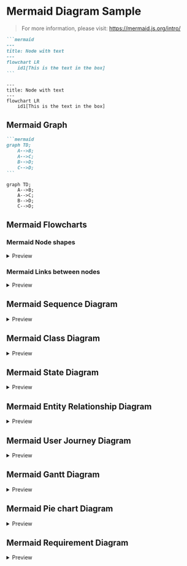 # Mermaid Diagram Sample

> For more information, please visit: <https://mermaid.js.org/intro/>

~~~markdown
```mermaid
---
title: Node with text
---
flowchart LR
    id1[This is the text in the box]
```
~~~

```mermaid
---
title: Node with text
---
flowchart LR
    id1[This is the text in the box]
```

## Mermaid Graph

~~~markdown
```mermaid
graph TD;
    A-->B;
    A-->C;
    B-->D;
    C-->D;
```
~~~

```mermaid
graph TD;
    A-->B;
    A-->C;
    B-->D;
    C-->D;
```

## Mermaid Flowcharts

### Mermaid Node shapes

<details>
<summary>Preview</summary>

~~~markdown
```mermaid
flowchart LR
    id1(This is the text in the box)
```
~~~

```mermaid
flowchart LR
    id1(This is the text in the box)
```

~~~markdown
```mermaid
flowchart LR
    id1([This is the text in the box])
```
~~~

```mermaid
flowchart LR
    id1([This is the text in the box])
```

~~~markdown
```mermaid
flowchart LR
    id1[[This is the text in the box]]
```
~~~

```mermaid
flowchart LR
    id1[[This is the text in the box]]
```

~~~markdown
```mermaid
flowchart LR
    id1[(Database)]
```
~~~

```mermaid
flowchart LR
    id1[(Database)]
```

~~~markdown
```mermaid
flowchart LR
    id1((This is the text in the circle))
```
~~~

```mermaid
flowchart LR
    id1((This is the text in the circle))
```

~~~markdown
```mermaid
flowchart LR
    id1>This is the text in the box]
```
~~~

```mermaid
flowchart LR
    id1>This is the text in the box]
```

~~~markdown
```mermaid
flowchart LR
    id1{This is the text in the box}
```
~~~

```mermaid
flowchart LR
    id1{This is the text in the box}
```

~~~markdown
```mermaid
flowchart LR
    id1{{This is the text in the box}}
```
~~~

```mermaid
flowchart LR
    id1{{This is the text in the box}}
```

~~~markdown
```mermaid
flowchart TD
    id1[/This is the text in the box/]

```
~~~

```mermaid
flowchart TD
    id1[/This is the text in the box/]
```

~~~markdown
```mermaid
flowchart TD
    id1[\This is the text in the box\]
```
~~~

```mermaid
flowchart TD
    id1[\This is the text in the box\]
```

~~~markdown
```mermaid
flowchart TD
    A[/Christmas\]
```
~~~

```mermaid
flowchart TD
    A[/Christmas\]
```

~~~markdown
```mermaid
flowchart TD
    B[\Go shopping/]
```
~~~

```mermaid
flowchart TD
    B[\Go shopping/]
```

~~~markdown
```mermaid
flowchart TD
    id1(((This is the text in the circle)))
```
~~~

```mermaid
flowchart TD
    id1(((This is the text in the circle)))
```

</details>

### Mermaid Links between nodes

<details>
<summary>Preview</summary>

~~~markdown
```mermaid
flowchart LR
    A-->B
```
~~~

```mermaid
flowchart LR
    A-->B
```

~~~markdown
```mermaid
flowchart LR
    A --- B
```
~~~

```mermaid
flowchart LR
    A --- B
```

~~~markdown
```mermaid
flowchart LR
A-- This is the text! ---B
```
~~~

```mermaid
flowchart LR
A-- This is the text! ---B
```

~~~markdown
```mermaid
flowchart LR
    A---|This is the text|B
```
~~~

```mermaid
flowchart LR
    A---|This is the text|B
```

~~~markdown
```mermaid
flowchart LR
    A-->|text|B
```
~~~

```mermaid
flowchart LR
    A-->|text|B
```

~~~markdown
```mermaid
flowchart LR
    A-- text -->B
```
~~~

```mermaid
flowchart LR
    A-- text -->B
```

~~~markdown
```mermaid
flowchart LR
   A-.->B;
```
~~~

```mermaid
flowchart LR
   A-.->B;
```

~~~markdown
```mermaid
flowchart LR
   A-. text .-> B
```
~~~

```mermaid
flowchart LR
   A-. text .-> B
```

~~~markdown
```mermaid
flowchart LR
   A ==> B
```
~~~

```mermaid
flowchart LR
   A ==> B
```

~~~markdown
```mermaid
flowchart LR
   A == text ==> B
```
~~~

```mermaid
flowchart LR
   A == text ==> B
```

~~~markdown
```mermaid
flowchart LR
   A -- text --> B -- text2 --> C
```
~~~

```mermaid
flowchart LR
   A -- text --> B -- text2 --> C
```

~~~markdown
```mermaid
flowchart LR
   a --> b & c--> d
```
~~~

```mermaid
flowchart LR
   a --> b & c--> d
```

~~~markdown
```mermaid
flowchart TB
    A & B--> C & D
```
~~~

```mermaid
flowchart TB
    A & B--> C & D
```

~~~markdown
```mermaid
flowchart TB
    A --> C
    A --> D
    B --> C
    B --> D
```
~~~

```mermaid
flowchart TB
    A --> C
    A --> D
    B --> C
    B --> D
```

~~~markdown
```mermaid
flowchart LR
    A --o B
    B --x C
```
~~~

```mermaid
flowchart LR
    A --o B
    B --x C
```

~~~markdown
```mermaid
flowchart LR
    A o--o B
    B <--> C
    C x--x D
```
~~~

```mermaid
flowchart LR
    A o--o B
    B <--> C
    C x--x D
```

~~~markdown
```mermaid
flowchart TD
    A[Start] --> B{Is it?}
    B -->|Yes| C[OK]
    C --> D[Rethink]
    D --> B
    B ---->|No| E[End]
```
~~~

```mermaid
flowchart TD
    A[Start] --> B{Is it?}
    B -->|Yes| C[OK]
    C --> D[Rethink]
    D --> B
    B ---->|No| E[End]
```

~~~markdown
```mermaid
flowchart TD
    A[Start] --> B{Is it?}
    B -- Yes --> C[OK]
    C --> D[Rethink]
    D --> B
    B -- No ----> E[End]
```
~~~

```mermaid
flowchart TD
    A[Start] --> B{Is it?}
    B -- Yes --> C[OK]
    C --> D[Rethink]
    D --> B
    B -- No ----> E[End]
```

</details>

## Mermaid Sequence Diagram

<details>
<summary>Preview</summary>

~~~markdown
```mermaid
sequenceDiagram
    Alice->>John: Hello John, how are you?
    John-->>Alice: Great!
    Alice-)John: See you later!
```
~~~

```mermaid
sequenceDiagram
    Alice->>John: Hello John, how are you?
    John-->>Alice: Great!
    Alice-)John: See you later!
```

</details>

## Mermaid Class Diagram

<details>
<summary>Preview</summary>

~~~markdown
```mermaid
---
title: Animal example
---
classDiagram
    note "From Duck till Zebra"
    Animal <|-- Duck
    note for Duck "can fly\ncan swim\ncan dive\ncan help in debugging"
    Animal <|-- Fish
    Animal <|-- Zebra
    Animal : +int age
    Animal : +String gender
    Animal: +isMammal()
    Animal: +mate()
    class Duck{
        +String beakColor
        +swim()
        +quack()
    }
    class Fish{
        -int sizeInFeet
        -canEat()
    }
    class Zebra{
        +bool is_wild
        +run()
    }
```
~~~

```mermaid
---
title: Animal example
---
classDiagram
    note "From Duck till Zebra"
    Animal <|-- Duck
    note for Duck "can fly\ncan swim\ncan dive\ncan help in debugging"
    Animal <|-- Fish
    Animal <|-- Zebra
    Animal : +int age
    Animal : +String gender
    Animal: +isMammal()
    Animal: +mate()
    class Duck{
        +String beakColor
        +swim()
        +quack()
    }
    class Fish{
        -int sizeInFeet
        -canEat()
    }
    class Zebra{
        +bool is_wild
        +run()
    }
```

</details>

## Mermaid State Diagram

<details>
<summary>Preview</summary>

~~~markdown
```mermaid
   stateDiagram-v2
    state fork_state <<fork>>
      [*] --> fork_state
      fork_state --> State2
      fork_state --> State3

      state join_state <<join>>
      State2 --> join_state
      State3 --> join_state
      join_state --> State4
      State4 --> [*]
```
~~~

```mermaid
   stateDiagram-v2
    state fork_state <<fork>>
      [*] --> fork_state
      fork_state --> State2
      fork_state --> State3

      state join_state <<join>>
      State2 --> join_state
      State3 --> join_state
      join_state --> State4
      State4 --> [*]
```

</details>

## Mermaid Entity Relationship Diagram

<details>
<summary>Preview</summary>

~~~markdown
```mermaid
erDiagram
    CAR ||--o{ NAMED-DRIVER : allows
    CAR {
        string registrationNumber
        string make
        string model
    }
    PERSON ||--o{ NAMED-DRIVER : is
    PERSON {
        string firstName
        string lastName
        int age
    }
```
~~~

```mermaid
erDiagram
    CAR ||--o{ NAMED-DRIVER : allows
    CAR {
        string registrationNumber
        string make
        string model
    }
    PERSON ||--o{ NAMED-DRIVER : is
    PERSON {
        string firstName
        string lastName
        int age
    }
```

</details>

## Mermaid User Journey Diagram

<details>
<summary>Preview</summary>

~~~markdown
```mermaid
journey
    title My working day
    section Go to work
      Make tea: 5: Me
      Go upstairs: 3: Me
      Do work: 1: Me, Cat
    section Go home
      Go downstairs: 5: Me
      Sit down: 5: Me
```
~~~

```mermaid
journey
    title My working day
    section Go to work
      Make tea: 5: Me
      Go upstairs: 3: Me
      Do work: 1: Me, Cat
    section Go home
      Go downstairs: 5: Me
      Sit down: 5: Me
```

</details>

## Mermaid Gantt Diagram

<details>
<summary>Preview</summary>

~~~markdown
```mermaid
gantt
    dateFormat  YYYY-MM-DD
    title       Adding GANTT diagram functionality to mermaid
    excludes    weekends
    %% (`excludes` accepts specific dates in YYYY-MM-DD format, days of the week ("sunday") or "weekends", but not the word "weekdays".)

    section A section
    Completed task            :done,    des1, 2014-01-06,2014-01-08
    Active task               :active,  des2, 2014-01-09, 3d
    Future task               :         des3, after des2, 5d
    Future task2              :         des4, after des3, 5d

    section Critical tasks
    Completed task in the critical line :crit, done, 2014-01-06,24h
    Implement parser and jison          :crit, done, after des1, 2d
    Create tests for parser             :crit, active, 3d
    Future task in critical line        :crit, 5d
    Create tests for renderer           :2d
    Add to mermaid                      :1d
    Functionality added                 :milestone, 2014-01-25, 0d

    section Documentation
    Describe gantt syntax               :active, a1, after des1, 3d
    Add gantt diagram to demo page      :after a1  , 20h
    Add another diagram to demo page    :doc1, after a1  , 48h

    section Last section
    Describe gantt syntax               :after doc1, 3d
    Add gantt diagram to demo page      :20h
    Add another diagram to demo page    :48h
```
~~~

```mermaid
gantt
    dateFormat  YYYY-MM-DD
    title       Adding GANTT diagram functionality to mermaid
    excludes    weekends
    %% (`excludes` accepts specific dates in YYYY-MM-DD format, days of the week ("sunday") or "weekends", but not the word "weekdays".)

    section A section
    Completed task            :done,    des1, 2014-01-06,2014-01-08
    Active task               :active,  des2, 2014-01-09, 3d
    Future task               :         des3, after des2, 5d
    Future task2              :         des4, after des3, 5d

    section Critical tasks
    Completed task in the critical line :crit, done, 2014-01-06,24h
    Implement parser and jison          :crit, done, after des1, 2d
    Create tests for parser             :crit, active, 3d
    Future task in critical line        :crit, 5d
    Create tests for renderer           :2d
    Add to mermaid                      :1d
    Functionality added                 :milestone, 2014-01-25, 0d

    section Documentation
    Describe gantt syntax               :active, a1, after des1, 3d
    Add gantt diagram to demo page      :after a1  , 20h
    Add another diagram to demo page    :doc1, after a1  , 48h

    section Last section
    Describe gantt syntax               :after doc1, 3d
    Add gantt diagram to demo page      :20h
    Add another diagram to demo page    :48h
```

</details>

## Mermaid Pie chart Diagram

<details>
<summary>Preview</summary>

~~~markdown
```mermaid
pie showData
    title Key elements in Product X
    "Calcium" : 42.96
    "Potassium" : 50.05
    "Magnesium" : 10.01
    "Iron" :  5
```
~~~

```mermaid
pie showData
    title Key elements in Product X
    "Calcium" : 42.96
    "Potassium" : 50.05
    "Magnesium" : 10.01
    "Iron" :  5
```

</details>

## Mermaid Requirement Diagram

<details>
<summary>Preview</summary>

~~~markdown
```mermaid
    requirementDiagram

    requirement test_req {
    id: 1
    text: the test text.
    risk: high
    verifymethod: test
    }

    functionalRequirement test_req2 {
    id: 1.1
    text: the second test text.
    risk: low
    verifymethod: inspection
    }

    performanceRequirement test_req3 {
    id: 1.2
    text: the third test text.
    risk: medium
    verifymethod: demonstration
    }

    interfaceRequirement test_req4 {
    id: 1.2.1
    text: the fourth test text.
    risk: medium
    verifymethod: analysis
    }

    physicalRequirement test_req5 {
    id: 1.2.2
    text: the fifth test text.
    risk: medium
    verifymethod: analysis
    }

    designConstraint test_req6 {
    id: 1.2.3
    text: the sixth test text.
    risk: medium
    verifymethod: analysis
    }

    element test_entity {
    type: simulation
    }

    element test_entity2 {
    type: word doc
    docRef: reqs/test_entity
    }

    element test_entity3 {
    type: "test suite"
    docRef: github.com/all_the_tests
    }


    test_entity - satisfies -> test_req2
    test_req - traces -> test_req2
    test_req - contains -> test_req3
    test_req3 - contains -> test_req4
    test_req4 - derives -> test_req5
    test_req5 - refines -> test_req6
    test_entity3 - verifies -> test_req5
    test_req <- copies - test_entity2
```
~~~

```mermaid
    requirementDiagram

    requirement test_req {
    id: 1
    text: the test text.
    risk: high
    verifymethod: test
    }

    functionalRequirement test_req2 {
    id: 1.1
    text: the second test text.
    risk: low
    verifymethod: inspection
    }

    performanceRequirement test_req3 {
    id: 1.2
    text: the third test text.
    risk: medium
    verifymethod: demonstration
    }

    interfaceRequirement test_req4 {
    id: 1.2.1
    text: the fourth test text.
    risk: medium
    verifymethod: analysis
    }

    physicalRequirement test_req5 {
    id: 1.2.2
    text: the fifth test text.
    risk: medium
    verifymethod: analysis
    }

    designConstraint test_req6 {
    id: 1.2.3
    text: the sixth test text.
    risk: medium
    verifymethod: analysis
    }

    element test_entity {
    type: simulation
    }

    element test_entity2 {
    type: word doc
    docRef: reqs/test_entity
    }

    element test_entity3 {
    type: "test suite"
    docRef: github.com/all_the_tests
    }


    test_entity - satisfies -> test_req2
    test_req - traces -> test_req2
    test_req - contains -> test_req3
    test_req3 - contains -> test_req4
    test_req4 - derives -> test_req5
    test_req5 - refines -> test_req6
    test_entity3 - verifies -> test_req5
    test_req <- copies - test_entity2
```

</details>
